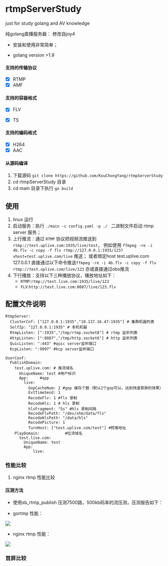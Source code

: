 # rtmpServerStudy
just for study golang and AV knowledge

纯golang直播服务器：
修改自joy4

- 安装和使用非常简单；

- golang version >1.9

#### 支持的传输协议
- [x] RTMP
- [x] AMF
#### 支持的容器格式
- [x] FLV
- [x] TS


#### 支持的编码格式
- [x] H264
- [x] AAC

#### 从源码编译
1. 下载源码 `git clone https://github.com/KouChongYang/rtmpServerStudy`
2. cd rtmpServerStudy 目录
2. cd main 目录下执行 `go build`

## 使用
1. linux 运行
2. 启动服务：执行 `./main -c config.yaml -p ./ ` 二进制文件启动 rtmp server 服务；
3. 上行推流：通过 `RTMP` 协议把视频流推送到 `rtmp://test.uplive.com:1935/live/test`，
例如使用 `ffmpeg -re -i 4b.flv -c copy -f flv rtmp://127.0.0.1:1935/123?vhost=test.uplive.com/live` 推送；
或者绑定host test.uplive.com 127.0.0.1 直接通过以下命令推送`ffmpeg -re -i 4b.flv -c copy -f flv rtmp://test.uplive.com/live/123`
亦或直接通过obs推流
4. 下行播放：支持以下三种播放协议，播放地址如下：
    - `RTMP`:`rtmp://test.live.com:1935/live/123`
    - `FLV`:`http://test.live.com:8087/live/123.flv`
## 配置文件说明


```
RtmpServer:
  ClusterCnf: ["127.0.0.1:1935","10.137.16.47:1935"] # 集群机器列表
  SelfIp: "127.0.0.1:1935" # 本机机器
  RtmpListen: [":1935","/tmp/rtmp.socket8"] # rtmp 监听列表
  HttpListen: [":8087","/tmp/http.socket6"] # http 监听列表
  QuicListen: ":443" #quic server监听端口
  KcpListen: ":9997" #kcp server监听端口

UserConf:
  PublishDomain:
    test.uplive.com: # 推流域名
      UniqueName: test #用户标识
      App:     #app
        live:
          GopCacheNum: 2 #gop 缓存个数（默认2个gop可以，达到快速首屏的效果）
          ExtTimeSend: 1
          RecodeFlv: 1 #flv 录制
          RecodeHls: 1 # hls 录制
          hlsFragment: "5s" #hls 录制间隔
          RecodeFlvPath: "/dev/shm/data/flv"
          RecodeHlsPath: "/data/hls"
          RecodePicture: 1
          TurnHost: ["test.uplive.com/test"] #转推地址
    PlayDomain:           #拉流域名
      test.live.com:
        UniqueName: test
        App:
            live:
```

### 性能比较
1. nginx rtmp 性能比较
#### 压测方法

* 使用sb_rtmp_publish 压测7500路，500kb码率的流压测，压测报告如下：

- gortmp 性能：

![](pic/gortmp.jpg)

- nginx rtmp 性能：

![](pic/nginx-rtmp.jpg)

### 首屏比较
